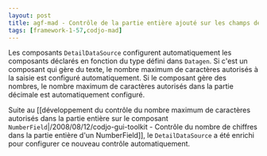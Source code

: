 ```yaml
---
layout: post
title: agf-mad - Contrôle de la partie entière ajouté sur les champs de type nombre dans un DetailDataSource
tags: [framework-1-57,codjo-mad]
---
```

Les composants ```DetailDataSource``` configurent automatiquement les composants déclarés en fonction du type défini dans ```Datagen```. Si c'est un composant qui gère du texte, le nombre maximum de caractères autorisés à la saisie est configuré automatiquement. Si le composant gère des nombres, le nombre maximum de caractères autorisés dans la partie décimale est automatiquement configuré.

Suite au [[développement du contrôle du nombre maximum de caractères autorisés dans la partie entière sur le composant ```NumberField```|/2008/08/12/codjo-gui-toolkit - Contrôle du nombre de chiffres dans la partie entière d'un NumberField]], le ```DetailDataSource``` a été enrichi pour configurer ce nouveau contrôle automatiquement.